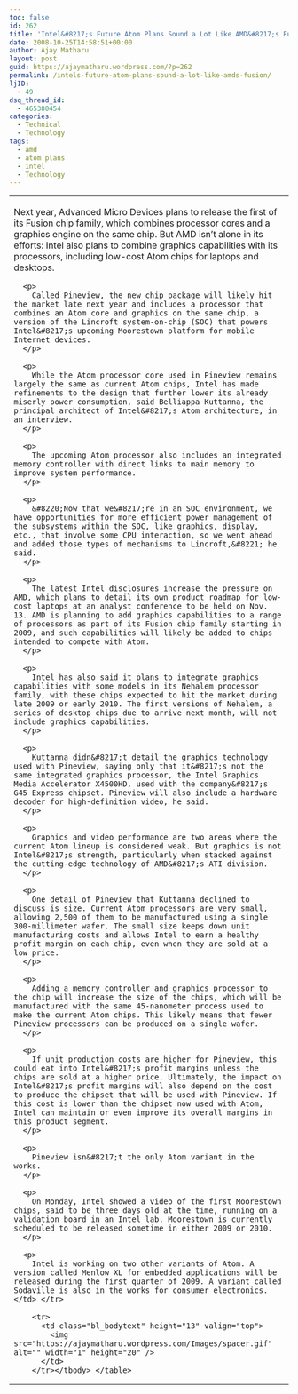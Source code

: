 ```yaml
---
toc: false
id: 262
title: 'Intel&#8217;s Future Atom Plans Sound a Lot Like AMD&#8217;s Fusion'
date: 2008-10-25T14:58:51+00:00
author: Ajay Matharu
layout: post
guid: https://ajaymatharu.wordpress.com/?p=262
permalink: /intels-future-atom-plans-sound-a-lot-like-amds-fusion/
ljID:
  - 49
dsq_thread_id:
  - 465380454
categories:
  - Technical
  - Technology
tags:
  - amd
  - atom plans
  - intel
  - Technology
---
```

<table border="0" cellspacing="0" cellpadding="0" width="100%">
  <tr>
    <td class="bl_bodytext" valign="top">
      <p align="left">
        Next year, Advanced Micro Devices plans to release the first of its Fusion chip family, which combines processor cores and a graphics engine on the same chip. But AMD isn&#8217;t alone in its efforts: Intel also plans to combine graphics capabilities with its processors, including low-cost Atom chips for laptops and desktops.
      </p>
      
      <p>
        Called Pineview, the new chip package will likely hit the market late next year and includes a processor that combines an Atom core and graphics on the same chip, a version of the Lincroft system-on-chip (SOC) that powers Intel&#8217;s upcoming Moorestown platform for mobile Internet devices.
      </p>
      
      <p>
        While the Atom processor core used in Pineview remains largely the same as current Atom chips, Intel has made refinements to the design that further lower its already miserly power consumption, said Belliappa Kuttanna, the principal architect of Intel&#8217;s Atom architecture, in an interview.
      </p>
      
      <p>
        The upcoming Atom processor also includes an integrated memory controller with direct links to main memory to improve system performance.
      </p>
      
      <p>
        &#8220;Now that we&#8217;re in an SOC environment, we have opportunities for more efficient power management of the subsystems within the SOC, like graphics, display, etc., that involve some CPU interaction, so we went ahead and added those types of mechanisms to Lincroft,&#8221; he said.
      </p>
      
      <p>
        The latest Intel disclosures increase the pressure on AMD, which plans to detail its own product roadmap for low-cost laptops at an analyst conference to be held on Nov. 13. AMD is planning to add graphics capabilities to a range of processors as part of its Fusion chip family starting in 2009, and such capabilities will likely be added to chips intended to compete with Atom.
      </p>
      
      <p>
        Intel has also said it plans to integrate graphics capabilities with some models in its Nehalem processor family, with these chips expected to hit the market during late 2009 or early 2010. The first versions of Nehalem, a series of desktop chips due to arrive next month, will not include graphics capabilities.
      </p>
      
      <p>
        Kuttanna didn&#8217;t detail the graphics technology used with Pineview, saying only that it&#8217;s not the same integrated graphics processor, the Intel Graphics Media Accelerator X4500HD, used with the company&#8217;s G45 Express chipset. Pineview will also include a hardware decoder for high-definition video, he said.
      </p>
      
      <p>
        Graphics and video performance are two areas where the current Atom lineup is considered weak. But graphics is not Intel&#8217;s strength, particularly when stacked against the cutting-edge technology of AMD&#8217;s ATI division.
      </p>
      
      <p>
        One detail of Pineview that Kuttanna declined to discuss is size. Current Atom processors are very small, allowing 2,500 of them to be manufactured using a single 300-millimeter wafer. The small size keeps down unit manufacturing costs and allows Intel to earn a healthy profit margin on each chip, even when they are sold at a low price.
      </p>
      
      <p>
        Adding a memory controller and graphics processor to the chip will increase the size of the chips, which will be manufactured with the same 45-nanometer process used to make the current Atom chips. This likely means that fewer Pineview processors can be produced on a single wafer.
      </p>
      
      <p>
        If unit production costs are higher for Pineview, this could eat into Intel&#8217;s profit margins unless the chips are sold at a higher price. Ultimately, the impact on Intel&#8217;s profit margins will also depend on the cost to produce the chipset that will be used with Pineview. If this cost is lower than the chipset now used with Atom, Intel can maintain or even improve its overall margins in this product segment.
      </p>
      
      <p>
        Pineview isn&#8217;t the only Atom variant in the works.
      </p>
      
      <p>
        On Monday, Intel showed a video of the first Moorestown chips, said to be three days old at the time, running on a validation board in an Intel lab. Moorestown is currently scheduled to be released sometime in either 2009 or 2010.
      </p>
      
      <p>
        Intel is working on two other variants of Atom. A version called Menlow XL for embedded applications will be released during the first quarter of 2009. A variant called Sodaville is also in the works for consumer electronics.</td> </tr> 
        
        <tr>
          <td class="bl_bodytext" height="13" valign="top">
            <img src="https://ajaymatharu.wordpress.com/Images/spacer.gif" alt="" width="1" height="20" />
          </td>
        </tr></tbody> </table>
